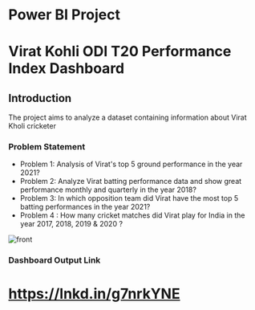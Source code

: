 # Power BI Project
# Virat Kohli ODI T20 Performance Index Dashboard


## Introduction

The project aims to analyze a dataset containing information about Virat Kholi cricketer 

### Problem Statement

- Problem 1: Analysis of Virat's top 5 ground performance in the year 2021?
- Problem 2: Analyze Virat batting performance data and show great performance monthly and quarterly in the year 2018?
- Problem 3: In which opposition team did Virat have the most top 5 batting performances in the year 2021?
- Problem 4 : How many cricket matches did Virat play for India in the year 2017, 2018, 2019 & 2020 ?


![front](https://github.com/user-attachments/assets/a05df125-dfa9-49e8-b3a1-d63a8f945459)


### Dashboard Output Link

# https://lnkd.in/g7nrkYNE
